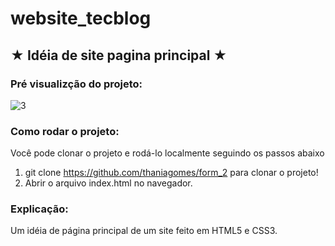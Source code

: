 # website_tecblog


## ★ **Idéia de site pagina principal** ★

### Pré visualizção do projeto:

![3](https://user-images.githubusercontent.com/79340835/201103403-8e2c6b64-de7c-41c7-9f77-2f7fdf4d1e63.png)


### Como rodar o projeto:
Você pode clonar o projeto e rodá-lo localmente seguindo os passos abaixo

1. git clone https://github.com/thaniagomes/form_2 para clonar o projeto!
2. Abrir o arquivo index.html no navegador.

### Explicação:

Um idéia de página principal de um site feito em HTML5 e CSS3.
